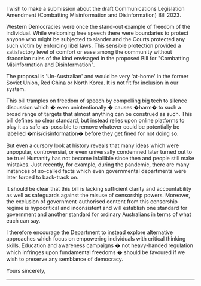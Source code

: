 I wish to make a submission about the draft Communications Legislation Amendment (Combatting Misinformation and
Disinformation) Bill 2023.

Western Democracies were once the stand-out example of freedom of the individual. While welcoming free speech there were
boundaries to protect anyone who might be subjected to slander and the Courts protected any such victim by enforcing libel
laws. This sensible protection provided a satisfactory level of comfort or ease among the community without draconian rules of
the kind envisaged in the proposed Bill for "Combatting Misinformation and Disinformation".

The proposal is 'Un-Australian' and would be very 'at-home' in the former Soviet Union, Red China or North Korea. It is not fit
for inclusion in our system.

This bill tramples on freedom of speech by compelling big tech to silence discussion which � even unintentionally � causes
�harm� to such a broad range of targets that almost anything can be construed as such. This bill defines no clear standard, but
instead relies upon online platforms to play it as safe-as-possible to remove whatever could be potentially be labelled
�mis/disinformation� before they get fined for not doing so.

But even a cursory look at history reveals that many ideas which were unpopular, controversial, or even universally condemned
later turned out to be true! Humanity has not become infallible since then and people still make mistakes. Just recently, for
example, during the pandemic, there are many instances of so-called facts which even governmental departments were later
forced to back-track on.

It should be clear that this bill is lacking sufficient clarity and accountability as well as safeguards against the misuse of censorship
powers. Moreover, the exclusion of government-authorised content from this censorship regime is hypocritical and inconsistent
and will establish one standard for government and another standard for ordinary Australians in terms of what each can say.

I therefore encourage the Department to instead explore alternative approaches which focus on empowering individuals with
critical thinking skills. Education and awareness campaigns � not heavy-handed regulation which infringes upon fundamental
freedoms � should be favoured if we wish to preserve any semblance of democracy.

Yours sincerely,


-----

